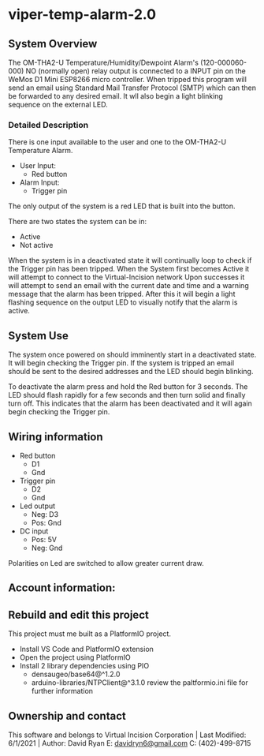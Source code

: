 # viper-temp-alarm-2.0

## System Overview

The OM-THA2-U Temperature/Humidity/Dewpoint Alarm's (120-000060-000) NO (normally open) relay output 
is connected to a INPUT pin on the WeMos D1 Mini ESP8266 micro controller. When tripped this program will send
an email using Standard Mail Transfer Protocol (SMTP) which can then be forwarded to any desired email. It wll also
begin a light blinking sequence on the external LED.

### Detailed Description

There is one input available to the user and one to the OM-THA2-U Temperature Alarm.
- User Input:
    - Red button
- Alarm Input:
    - Trigger pin

The only output of the system is a red LED that is built into the button.

There are two states the system can be in: 
- Active
- Not active

When the system is in a deactivated state it will continually loop to check if the Trigger pin
has been tripped.
When the System first becomes Active it will attempt to connect to the Virtual-Incision network
Upon successes it will attempt to send an email with the current date and time and a warning message
that the alarm has been tripped.
After this it will begin a light flashing sequence on the output LED to visually notify that the alarm is active.

## System Use

The system once powered on should imminently start in a deactivated state. It will begin checking the Trigger pin.
If the system is tripped an email should be sent to the desired addresses and the LED should begin blinking.

To deactivate the alarm press and hold the Red button for 3 seconds. The LED should flash rapidly for a few seconds and then turn solid and finally turn off. This indicates that the alarm has been deactivated and it will again begin checking the Trigger pin. 

## Wiring information

- Red button
    - D1
    - Gnd
- Trigger pin
    - D2
    - Gnd
- Led output
    - Neg: D3
    - Pos: Gnd
- DC input
    - Pos: 5V
    - Neg: Gnd

Polarities on Led are switched to allow greater current draw.

## Account information:


## Rebuild and edit this project

This project must me built as a PlatformIO project.
- Install VS Code and PlatformIO extension
- Open the project using PlatformIO
- Install 2 library dependencies using PIO 
    - densaugeo/base64@^1.2.0
	- arduino-libraries/NTPClient@^3.1.0
review the paltformio.ini file for further information

## Ownership and contact

This software and belongs to Virtual Incision Corporation | Last Modified: 6/1/2021 | 
Author: David Ryan E: davidryn6@gmail.com C: (402)-499-8715